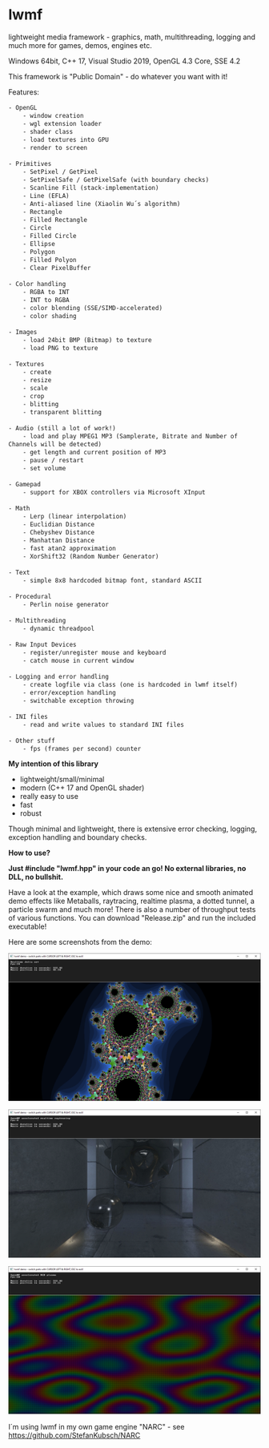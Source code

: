 # lwmf
lightweight media framework - graphics, math, multithreading, logging and much more for games, demos, engines etc.

Windows 64bit, C++ 17, Visual Studio 2019, OpenGL 4.3 Core, SSE 4.2

This framework is "Public Domain" - do whatever you want with it!

Features:

	- OpenGL
		- window creation
		- wgl extension loader
		- shader class
		- load textures into GPU
		- render to screen
	
	- Primitives
		- SetPixel / GetPixel
		- SetPixelSafe / GetPixelSafe (with boundary checks)
		- Scanline Fill (stack-implementation)
		- Line (EFLA)
		- Anti-aliased line (Xiaolin Wu´s algorithm)
		- Rectangle
		- Filled Rectangle
		- Circle 
		- Filled Circle
		- Ellipse
		- Polygon
		- Filled Polyon
		- Clear PixelBuffer
		
	- Color handling
		- RGBA to INT
		- INT to RGBA
		- color blending (SSE/SIMD-accelerated)
		- color shading
  
	- Images
		- load 24bit BMP (Bitmap) to texture
		- load PNG to texture
  
	- Textures
		- create
		- resize
		- scale
		- crop
		- blitting
		- transparent blitting
  
	- Audio (still a lot of work!)
		- load and play MPEG1 MP3 (Samplerate, Bitrate and Number of Channels will be detected)
		- get length and current position of MP3
		- pause / restart
		- set volume
		
	- Gamepad
		- support for XBOX controllers via Microsoft XInput
		
	- Math
		- Lerp (linear interpolation)
		- Euclidian Distance
		- Chebyshev Distance
		- Manhattan Distance
		- fast atan2 approximation
		- XorShift32 (Random Number Generator)
  
	- Text
		- simple 8x8 hardcoded bitmap font, standard ASCII
  
	- Procedural
		- Perlin noise generator
  
	- Multithreading
		- dynamic threadpool
	
	- Raw Input Devices
		- register/unregister mouse and keyboard
		- catch mouse in current window

	- Logging and error handling
		- create logfile via class (one is hardcoded in lwmf itself)
		- error/exception handling
		- switchable exception throwing

	- INI files
		- read and write values to standard INI files

	- Other stuff
		- fps (frames per second) counter

**My intention of this library**

  - lightweight/small/minimal
  - modern (C++ 17 and OpenGL shader)
  - really easy to use
  - fast
  - robust
  
  Though minimal and lightweight, there is extensive error checking, logging, exception handling and boundary checks.
 
**How to use?**

**Just #include "lwmf.hpp" in your code an go! No external libraries, no DLL, no bullshit.**

Have a look at the example, which draws some nice and smooth animated demo effects like Metaballs, raytracing, realtime plasma, a dotted tunnel, a particle swarm and much more!
There is also a number of throughput tests of various functions.
You can download "Release.zip" and run the included executable!

Here are some screenshots from the demo:

![DEMO_PIC1](https://github.com/StefanKubsch/lwmf/blob/master/Documentation/Screenshots/Demo1.png)

![DEMO_PIC2](https://github.com/StefanKubsch/lwmf/blob/master/Documentation/Screenshots/Demo2.png)

![DEMO_PIC3](https://github.com/StefanKubsch/lwmf/blob/master/Documentation/Screenshots/Demo3.png)

I´m using lwmf in my own game engine "NARC" - see https://github.com/StefanKubsch/NARC
